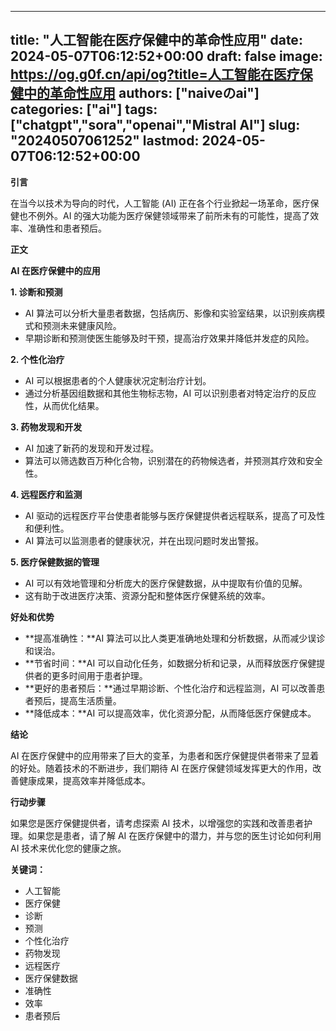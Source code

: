 
---
title: "人工智能在医疗保健中的革命性应用"
date: 2024-05-07T06:12:52+00:00
draft: false
image: https://og.g0f.cn/api/og?title=人工智能在医疗保健中的革命性应用
authors: ["naiveのai"]
categories: ["ai"]
tags: ["chatgpt","sora","openai","Mistral AI"]
slug: "20240507061252"
lastmod: 2024-05-07T06:12:52+00:00
---
**引言**

在当今以技术为导向的时代，人工智能 (AI) 正在各个行业掀起一场革命，医疗保健也不例外。AI 的强大功能为医疗保健领域带来了前所未有的可能性，提高了效率、准确性和患者预后。

**正文**

**AI 在医疗保健中的应用**

**1. 诊断和预测**

* AI 算法可以分析大量患者数据，包括病历、影像和实验室结果，以识别疾病模式和预测未来健康风险。
* 早期诊断和预测使医生能够及时干预，提高治疗效果并降低并发症的风险。

**2. 个性化治疗**

* AI 可以根据患者的个人健康状况定制治疗计划。
* 通过分析基因组数据和其他生物标志物，AI 可以识别患者对特定治疗的反应性，从而优化结果。

**3. 药物发现和开发**

* AI 加速了新药的发现和开发过程。
* 算法可以筛选数百万种化合物，识别潜在的药物候选者，并预测其疗效和安全性。

**4. 远程医疗和监测**

* AI 驱动的远程医疗平台使患者能够与医疗保健提供者远程联系，提高了可及性和便利性。
* AI 算法可以监测患者的健康状况，并在出现问题时发出警报。

**5. 医疗保健数据的管理**

* AI 可以有效地管理和分析庞大的医疗保健数据，从中提取有价值的见解。
* 这有助于改进医疗决策、资源分配和整体医疗保健系统的效率。

**好处和优势**

* **提高准确性：**AI 算法可以比人类更准确地处理和分析数据，从而减少误诊和误治。
* **节省时间：**AI 可以自动化任务，如数据分析和记录，从而释放医疗保健提供者的更多时间用于患者护理。
* **更好的患者预后：**通过早期诊断、个性化治疗和远程监测，AI 可以改善患者预后，提高生活质量。
* **降低成本：**AI 可以提高效率，优化资源分配，从而降低医疗保健成本。

**结论**

AI 在医疗保健中的应用带来了巨大的变革，为患者和医疗保健提供者带来了显着的好处。随着技术的不断进步，我们期待 AI 在医疗保健领域发挥更大的作用，改善健康成果，提高效率并降低成本。

**行动步骤**

如果您是医疗保健提供者，请考虑探索 AI 技术，以增强您的实践和改善患者护理。如果您是患者，请了解 AI 在医疗保健中的潜力，并与您的医生讨论如何利用 AI 技术来优化您的健康之旅。

**关键词：**

* 人工智能
* 医疗保健
* 诊断
* 预测
* 个性化治疗
* 药物发现
* 远程医疗
* 医疗保健数据
* 准确性
* 效率
* 患者预后
